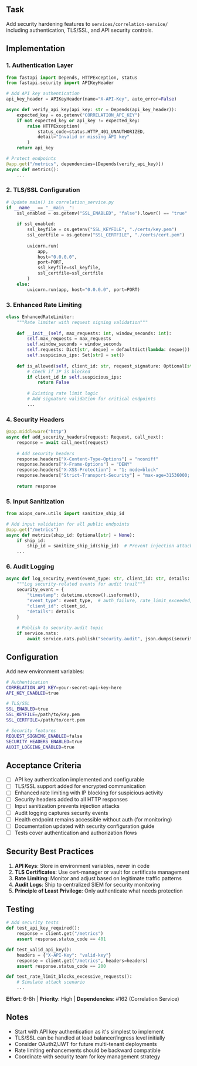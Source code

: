 ## Task
Add security hardening features to `services/correlation-service/` including authentication, TLS/SSL, and API security controls.

## Implementation

### 1. Authentication Layer
```python
from fastapi import Depends, HTTPException, status
from fastapi.security import APIKeyHeader

# Add API key authentication
api_key_header = APIKeyHeader(name="X-API-Key", auto_error=False)

async def verify_api_key(api_key: str = Depends(api_key_header)):
    expected_key = os.getenv("CORRELATION_API_KEY")
    if not expected_key or api_key != expected_key:
        raise HTTPException(
            status_code=status.HTTP_401_UNAUTHORIZED,
            detail="Invalid or missing API key"
        )
    return api_key

# Protect endpoints
@app.get("/metrics", dependencies=[Depends(verify_api_key)])
async def metrics():
    ...
```

### 2. TLS/SSL Configuration
```python
# Update main() in correlation_service.py
if __name__ == "__main__":
    ssl_enabled = os.getenv("SSL_ENABLED", "false").lower() == "true"
    
    if ssl_enabled:
        ssl_keyfile = os.getenv("SSL_KEYFILE", "./certs/key.pem")
        ssl_certfile = os.getenv("SSL_CERTFILE", "./certs/cert.pem")
        
        uvicorn.run(
            app, 
            host="0.0.0.0", 
            port=PORT,
            ssl_keyfile=ssl_keyfile,
            ssl_certfile=ssl_certfile
        )
    else:
        uvicorn.run(app, host="0.0.0.0", port=PORT)
```

### 3. Enhanced Rate Limiting
```python
class EnhancedRateLimiter:
    """Rate limiter with request signing validation"""
    
    def __init__(self, max_requests: int, window_seconds: int):
        self.max_requests = max_requests
        self.window_seconds = window_seconds
        self.requests: Dict[str, deque] = defaultdict(lambda: deque())
        self.suspicious_ips: Set[str] = set()
    
    def is_allowed(self, client_id: str, request_signature: Optional[str] = None) -> bool:
        # Check if IP is blocked
        if client_id in self.suspicious_ips:
            return False
        
        # Existing rate limit logic
        # Add signature validation for critical endpoints
        ...
```

### 4. Security Headers
```python
@app.middleware("http")
async def add_security_headers(request: Request, call_next):
    response = await call_next(request)
    
    # Add security headers
    response.headers["X-Content-Type-Options"] = "nosniff"
    response.headers["X-Frame-Options"] = "DENY"
    response.headers["X-XSS-Protection"] = "1; mode=block"
    response.headers["Strict-Transport-Security"] = "max-age=31536000; includeSubDomains"
    
    return response
```

### 5. Input Sanitization
```python
from aiops_core.utils import sanitize_ship_id

# Add input validation for all public endpoints
@app.get("/metrics")
async def metrics(ship_id: Optional[str] = None):
    if ship_id:
        ship_id = sanitize_ship_id(ship_id)  # Prevent injection attacks
    ...
```

### 6. Audit Logging
```python
async def log_security_event(event_type: str, client_id: str, details: Dict):
    """Log security-related events for audit trail"""
    security_event = {
        "timestamp": datetime.utcnow().isoformat(),
        "event_type": event_type,  # auth_failure, rate_limit_exceeded, etc.
        "client_id": client_id,
        "details": details
    }
    
    # Publish to security.audit topic
    if service.nats:
        await service.nats.publish("security.audit", json.dumps(security_event).encode())
```

## Configuration

Add new environment variables:

```bash
# Authentication
CORRELATION_API_KEY=your-secret-api-key-here
API_KEY_ENABLED=true

# TLS/SSL
SSL_ENABLED=true
SSL_KEYFILE=/path/to/key.pem
SSL_CERTFILE=/path/to/cert.pem

# Security features
REQUEST_SIGNING_ENABLED=false
SECURITY_HEADERS_ENABLED=true
AUDIT_LOGGING_ENABLED=true
```

## Acceptance Criteria
- [ ] API key authentication implemented and configurable
- [ ] TLS/SSL support added for encrypted communication
- [ ] Enhanced rate limiting with IP blocking for suspicious activity
- [ ] Security headers added to all HTTP responses
- [ ] Input sanitization prevents injection attacks
- [ ] Audit logging captures security events
- [ ] Health endpoint remains accessible without auth (for monitoring)
- [ ] Documentation updated with security configuration guide
- [ ] Tests cover authentication and authorization flows

## Security Best Practices
1. **API Keys**: Store in environment variables, never in code
2. **TLS Certificates**: Use cert-manager or vault for certificate management
3. **Rate Limiting**: Monitor and adjust based on legitimate traffic patterns
4. **Audit Logs**: Ship to centralized SIEM for security monitoring
5. **Principle of Least Privilege**: Only authenticate what needs protection

## Testing
```python
# Add security tests
def test_api_key_required():
    response = client.get("/metrics")
    assert response.status_code == 401

def test_valid_api_key():
    headers = {"X-API-Key": "valid-key"}
    response = client.get("/metrics", headers=headers)
    assert response.status_code == 200

def test_rate_limit_blocks_excessive_requests():
    # Simulate attack scenario
    ...
```

**Effort**: 6-8h | **Priority**: High | **Dependencies**: #162 (Correlation Service)

## Notes
- Start with API key authentication as it's simplest to implement
- TLS/SSL can be handled at load balancer/ingress level initially
- Consider OAuth2/JWT for future multi-tenant deployments
- Rate limiting enhancements should be backward compatible
- Coordinate with security team for key management strategy
